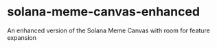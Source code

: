 # solana-meme-canvas-enhanced
An enhanced version of the Solana Meme Canvas with room for feature expansion
